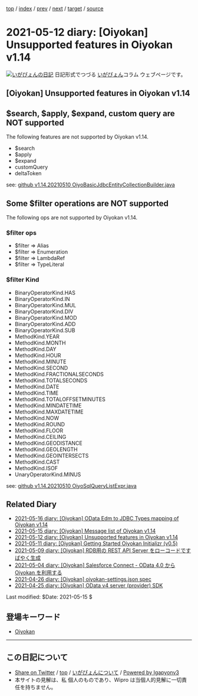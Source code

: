 [top](../index.html) 
 / [index](index.html) 
 / [prev](ig210511.html) 
 / [next](ig210513.html) 
 / [target](http://www.igapyon.jp/igapyon/diary/2021/ig210512.html) 
 / [source](https://github.com/igapyon/diary/blob/master/2021/ig210512.src.md) 

2021-05-12 diary: [Oiyokan] Unsupported features in Oiyokan v1.14
=====================================================================================================
[![いがぴょんの日記](http://www.igapyon.jp/igapyon/diary/images/iga200306s.jpg "いがぴょん")](http://www.igapyon.jp/igapyon/diary/memo/memoigapyon.html) 日記形式でつづる [いがぴょん](http://www.igapyon.jp/igapyon/diary/memo/memoigapyon.html)コラム ウェブページです。

## [Oiyokan] Unsupported features in Oiyokan v1.14

## $search, $apply, $expand, custom query are NOT supported

The following features are not supported by Oiyokan v1.14.

- $search
- $apply
- $expand
- customQuery
- deltaToken

see: [github v1.14.20210510 OiyoBasicJdbcEntityCollectionBuilder.java](https://github.com/igapyon/oiyokan/blob/v1.14.20210510/src/main/java/jp/oiyokan/basic/OiyoBasicJdbcEntityCollectionBuilder.java#L104)

## Some $filter operations are NOT supported

The following ops are not supported by Oiyokan v1.14.

### $filter ops
- $filter => Alias
- $filter => Enumeration
- $filter => LambdaRef
- $filter => TypeLiteral

### $filter Kind
- BinaryOperatorKind.HAS
- BinaryOperatorKind.IN
- BinaryOperatorKind.MUL
- BinaryOperatorKind.DIV
- BinaryOperatorKind.MOD
- BinaryOperatorKind.ADD
- BinaryOperatorKind.SUB
- MethodKind.YEAR
- MethodKind.MONTH
- MethodKind.DAY
- MethodKind.HOUR
- MethodKind.MINUTE
- MethodKind.SECOND
- MethodKind.FRACTIONALSECONDS
- MethodKind.TOTALSECONDS
- MethodKind.DATE
- MethodKind.TIME
- MethodKind.TOTALOFFSETMINUTES
- MethodKind.MINDATETIME
- MethodKind.MAXDATETIME
- MethodKind.NOW
- MethodKind.ROUND
- MethodKind.FLOOR
- MethodKind.CEILING
- MethodKind.GEODISTANCE
- MethodKind.GEOLENGTH
- MethodKind.GEOINTERSECTS
- MethodKind.CAST
- MethodKind.ISOF
- UnaryOperatorKind.MINUS

see: [github v1.14.20210510 OiyoSqlQueryListExpr.java](https://github.com/igapyon/oiyokan/blob/v1.14.20210510/src/main/java/jp/oiyokan/basic/sql/OiyoSqlQueryListExpr.java#L82)

## Related Diary

- [2021-05-16 diary: [Oiyokan] OData Edm to JDBC Types mapping of Oiyokan v1.14](http://www.igapyon.jp/igapyon/diary/2021/ig210516.html)
- [2021-05-15 diary: [Oiyokan] Message list of Oiyokan v1.14](http://www.igapyon.jp/igapyon/diary/2021/ig210515.html)
- [2021-05-12 diary: [Oiyokan] Unsupported features in Oiyokan v1.14](http://www.igapyon.jp/igapyon/diary/2021/ig210512.html)
- [2021-05-11 diary: [Oiyokan] Getting Started Oiyokan Initializr (v0.5)](http://www.igapyon.jp/igapyon/diary/2021/ig210511.html)
- [2021-05-09 diary: [Oiyokan] RDB用の REST API Server をローコードですばやく生成](http://www.igapyon.jp/igapyon/diary/2021/ig210509.html)
- [2021-05-04 diary: [Oiyokan] Salesforce Connect - OData 4.0 から Oiyokan を利用する](http://www.igapyon.jp/igapyon/diary/2021/ig210504.html)
- [2021-04-26 diary: [Oiyokan] oiyokan-settings.json spec](http://www.igapyon.jp/igapyon/diary/2021/ig210426.html)
- [2021-04-25 diary: [Oiyokan] OData v4 server (provider) SDK](http://www.igapyon.jp/igapyon/diary/2021/ig210425.html)

Last modified: $Date: 2021-05-15 $

## 登場キーワード

* [Oiyokan](../keyword/oiyokan.html)

----------------------------------------------------------------------------------------------------

## この日記について

* [Share on Twitter](https://twitter.com/intent/tweet?hashtags=igapyon%2Cdiary%2C%E3%81%84%E3%81%8C%E3%81%B4%E3%82%87%E3%82%93%2COiyokan&text=%5BOiyokan%5D+Unsupported+features+in+Oiyokan+v1.14&url=http%3A%2F%2Fwww.igapyon.jp%2Figapyon%2Fdiary%2F2021%2Fig210512.html) / [top](../index.html) / [いがぴょんについて](http://www.igapyon.jp/igapyon/diary/memo/memoigapyon.html) / [Powered by Igapyonv3](https://github.com/igapyon/igapyonv3)
* 本サイトの見解は、私 個人のものであり、Wipro は当個人的見解に一切責任を持ちません。 
